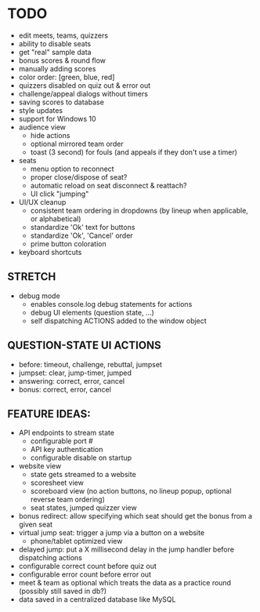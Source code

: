 # TODO
- edit meets, teams, quizzers
- ability to disable seats
- get "real" sample data
- bonus scores & round flow
- manually adding scores
- color order: [green, blue, red]
- quizzers disabled on quiz out & error out
- challenge/appeal dialogs without timers
- saving scores to database
- style updates
- support for Windows 10
- audience view
    - hide actions
    - optional mirrored team order
    - toast (3 second) for fouls (and appeals if they don't use a timer)
- seats
    - menu option to reconnect
    - proper close/dispose of seat?
    - automatic reload on seat disconnect & reattach?
    - UI click "jumping"
- UI/UX cleanup
    * consistent team ordering in dropdowns (by lineup when applicable, or alphabetical)
    * standardize 'Ok' text for buttons
    * standardize 'Ok', 'Cancel' order
    * prime button coloration
- keyboard shortcuts

## STRETCH
- debug mode
    * enables console.log debug statements for actions
    * debug UI elements (question state, ...)
    * self dispatching ACTIONS added to the window object

## QUESTION-STATE UI ACTIONS
- before: timeout, challenge, rebuttal, jumpset
- jumpset: clear, jump-timer, jumped
- answering: correct, error, cancel
- bonus: correct, error, cancel

## FEATURE IDEAS:
- API endpoints to stream state
    * configurable port #
    * API key authentication
    * configurable disable on startup
- website view
    * state gets streamed to a website
    * scoresheet view
    * scoreboard view (no action buttons, no lineup popup, optional reverse team ordering)
    * seat states, jumped quizzer view
- bonus redirect: allow specifying which seat should get the bonus from a given seat
- virtual jump seat: trigger a jump via a button on a website
    * phone/tablet optimized view
- delayed jump: put a X millisecond delay in the jump handler before dispatching actions
- configurable correct count before quiz out
- configurable error count before error out
- meet & team as optional which treats the data as a practice round (possibly still saved in db?)
- data saved in a centralized database like MySQL